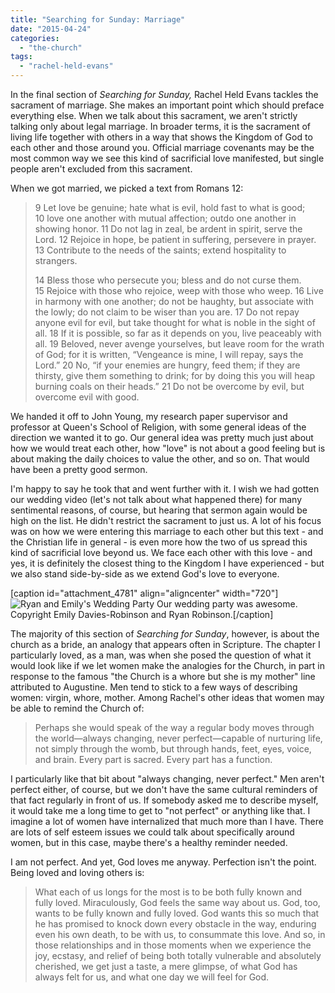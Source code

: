 ```yaml
---
title: "Searching for Sunday: Marriage"
date: "2015-04-24"
categories: 
  - "the-church"
tags: 
  - "rachel-held-evans"
---
```


In the final section of _Searching for Sunday,_ Rachel Held Evans tackles the sacrament of marriage. She makes an important point which should preface everything else. When we talk about this sacrament, we aren't strictly talking only about legal marriage. In broader terms, it is the sacrament of living life together with others in a way that shows the Kingdom of God to each other and those around you. Official marriage covenants may be the most common way we see this kind of sacrificial love manifested, but single people aren't excluded from this sacrament.

When we got married, we picked a text from Romans 12:

> 9 Let love be genuine; hate what is evil, hold fast to what is good; 10 love one another with mutual affection; outdo one another in showing honor. 11 Do not lag in zeal, be ardent in spirit, serve the Lord. 12 Rejoice in hope, be patient in suffering, persevere in prayer. 13 Contribute to the needs of the saints; extend hospitality to strangers.
> 
> 14 Bless those who persecute you; bless and do not curse them. 15 Rejoice with those who rejoice, weep with those who weep. 16 Live in harmony with one another; do not be haughty, but associate with the lowly; do not claim to be wiser than you are. 17 Do not repay anyone evil for evil, but take thought for what is noble in the sight of all. 18 If it is possible, so far as it depends on you, live peaceably with all. 19 Beloved, never avenge yourselves, but leave room for the wrath of God; for it is written, “Vengeance is mine, I will repay, says the Lord.” 20 No, “if your enemies are hungry, feed them; if they are thirsty, give them something to drink; for by doing this you will heap burning coals on their heads.” 21 Do not be overcome by evil, but overcome evil with good.

<!--more-->We handed it off to John Young, my research paper supervisor and professor at Queen's School of Religion, with some general ideas of the direction we wanted it to go. Our general idea was pretty much just about how we would treat each other, how "love" is not about a good feeling but is about making the daily choices to value the other, and so on. That would have been a pretty good sermon.

I'm happy to say he took that and went further with it. I wish we had gotten our wedding video (let's not talk about what happened there) for many sentimental reasons, of course, but hearing that sermon again would be high on the list. He didn't restrict the sacrament to just us. A lot of his focus was on how we were entering this marriage to each other but this text - and the Christian life in general - is even more how the two of us spread this kind of sacrificial love beyond us. We face each other with this love - and yes, it is definitely the closest thing to the Kingdom I have experienced - but we also stand side-by-side as we extend God's love to everyone.

\[caption id="attachment\_4781" align="aligncenter" width="720"\]![Ryan and Emily's Wedding Party](images/KHP_3970-1024x680.jpg) Our wedding party was awesome.  
Copyright Emily Davies-Robinson and Ryan Robinson.\[/caption\]

The majority of this section of _Searching for Sunday_, however, is about the church as a bride, an analogy that appears often in Scripture. The chapter I particularly loved, as a man, was when she posed the question of what it would look like if we let women make the analogies for the Church, in part in response to the famous "the Church is a whore but she is my mother" line attributed to Augustine. Men tend to stick to a few ways of describing women: virgin, whore, mother. Among Rachel's other ideas that women may be able to remind the Church of:

> Perhaps she would speak of the way a regular body moves through the world—always changing, never perfect—capable of nurturing life, not simply through the womb, but through hands, feet, eyes, voice, and brain. Every part is sacred. Every part has a function.

I particularly like that bit about "always changing, never perfect." Men aren't perfect either, of course, but we don't have the same cultural reminders of that fact regularly in front of us. If somebody asked me to describe myself, it would take me a long time to get to "not perfect" or anything like that. I imagine a lot of women have internalized that much more than I have. There are lots of self esteem issues we could talk about specifically around women, but in this case, maybe there's a healthy reminder needed.

I am not perfect. And yet, God loves me anyway. Perfection isn't the point. Being loved and loving others is:

> What each of us longs for the most is to be both fully known and fully loved. Miraculously, God feels the same way about us. God, too, wants to be fully known and fully loved. God wants this so much that he has promised to knock down every obstacle in the way, enduring even his own death, to be with us, to consummate this love. And so, in those relationships and in those moments when we experience the joy, ecstasy, and relief of being both totally vulnerable and absolutely cherished, we get just a taste, a mere glimpse, of what God has always felt for us, and what one day we will feel for God.
